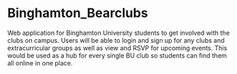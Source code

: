 # Binghamton_Bearclubs

Web application for Binghamton University students to get involved with the clubs on campus. Users will be able to login and sign up for any clubs and extracurricular groups as well as view and RSVP for upcoming events. This would be used as a hub for every single BU club so students can find them all online in one place.
